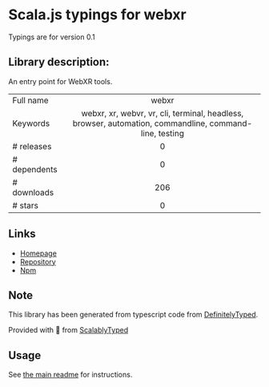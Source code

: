 
# Scala.js typings for webxr

Typings are for version 0.1

## Library description:
An entry point for WebXR tools.

|                    |                 |
| ------------------ | :-------------: |
| Full name          | webxr |
| Keywords           | webxr, xr, webvr, vr, cli, terminal, headless, browser, automation, commandline, command-line, testing |
| # releases         | 0 |
| # dependents       | 0 |
| # downloads        | 206 |
| # stars            | 0 |

## Links
- [Homepage](https://github.com/webvrrocks/webxr#readme)
- [Repository](https://github.com/webvrrocks/webxr)
- [Npm](https://www.npmjs.com/package/webxr)
    


## Note
This library has been generated from typescript code from [DefinitelyTyped](https://definitelytyped.org).

Provided with :purple_heart: from [ScalablyTyped](https://github.com/oyvindberg/ScalablyTyped)

## Usage
See [the main readme](../../readme.md) for instructions.


